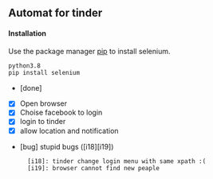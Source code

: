 ## Automat for tinder

#### Installation

Use the package manager [pip](https://pip.pypa.io/en/stable/) to install selenium.


```bash
python3.8
pip install selenium
```

* [done]
-[x] Open browser
-[x] Choise facebook to login
-[x] login to tinder
-[x] allow location and notification

* [bug] stupid bugs ([i18][i19]) 

        [i18]: tinder change login menu with same xpath :(
        [i19]: browser cannot find new peaple


